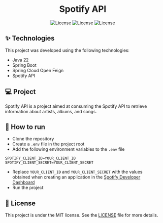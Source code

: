 <h1 align="center">Spotify API</h1>

<p align="center">
  <img alt="License" src="https://img.shields.io/static/v1?label=License&message=MIT&color=8257E5&labelColor=000000">
  <img alt="License" src="https://img.shields.io/static/v1?label=Language&message=Java&color=8257E5&labelColor=000000">
  <img alt="License" src="https://img.shields.io/static/v1?label=Version&message=1.0&color=8257E5&labelColor=000000">
</p>

## ✨ Technologies

This project was developed using the following technologies:

* Java 22
* Spring Boot
* Spring Cloud Open Feign
* Spotify API

## 💻 Project

Spotify API is a project aimed at consuming the Spotify API to retrieve information about artists, albums, and songs.

## 🚀 How to run

- Clone the repository
- Create a `.env` file in the project root
- Add the following environment variables to the `.env` file
```properties
SPOTIFY_CLIENT_ID=YOUR_CLIENT_ID
SPOTIFY_CLIENT_SECRET=YOUR_CLIENT_SECRET
```
- Replace `YOUR_CLIENT_ID` and `YOUR_CLIENT_SECRET` with the values obtained when creating an application in the [Spotify Developer Dashboard](https://developer.spotify.com/dashboard/applications)
- Run the project

## 📄 License

This project is under the MIT license. See the [LICENSE](LICENSE.md) file for more details.
